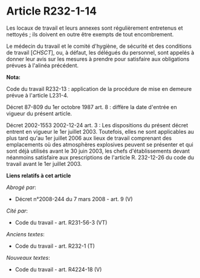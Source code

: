 # Article R232-1-14

Les locaux de travail et leurs annexes sont régulièrement entretenus et nettoyés ; ils doivent en outre être exempts de tout
encombrement.

Le médecin du travail et le comité d'hygiène, de sécurité et des conditions de travail [*CHSCT*], ou, à défaut, les délégués
du personnel, sont appelés à donner leur avis sur les mesures à prendre pour satisfaire aux obligations prévues à l'alinéa
précédent.

**Nota:**

Code du travail R232-13 : application de la procédure de mise en demeure prévue à l'article L231-4. 

Décret 87-809 du 1er octobre 1987 art. 8 : diffère la date d'entrée en vigueur du présent article. 

Décret 2002-1553 2002-12-24 art. 3 : Les dispositions du présent décret entrent en vigueur le 1er juillet 2003. Toutefois,
elles ne sont applicables au plus tard qu'au 1er juillet 2006 aux lieux de travail comprenant des emplacements où des
atmosphères explosives peuvent se présenter et qui sont déjà utilisés avant le 30 juin 2003, les chefs d'établissements
devant néanmoins satisfaire aux prescriptions de l'article R. 232-12-26 du code du travail avant le 1er juillet 2003.

**Liens relatifs à cet article**

_Abrogé par_:

  - Décret n°2008-244 du 7 mars 2008 - art. 9 (V)

_Cité par_:

  - Code du travail - art. R231-56-3 (VT)

_Anciens textes_:

  - Code du travail - art. R232-1 (T)

_Nouveaux textes_:

  - Code du travail - art. R4224-18 (V)

